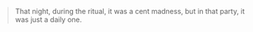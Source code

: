 
> That night, during the ritual, it was a cent madness, but in that party, it was just a daily one.